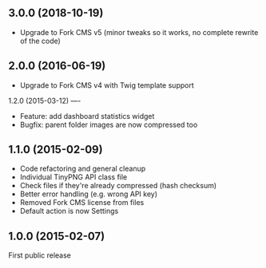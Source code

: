 3.0.0 (2018-10-19)
--
* Upgrade to Fork CMS v5 (minor tweaks so it works, no complete rewrite of the code)

2.0.0 (2016-06-19)
--
* Upgrade to Fork CMS v4 with Twig template support

1.2.0 (2015-03-12)
—-
* Feature: add dashboard statistics widget
* Bugfix: parent folder images are now compressed too

1.1.0 (2015-02-09)
--
* Code refactoring and general cleanup
* Individual TinyPNG API class file
* Check files if they're already compressed (hash checksum)
* Better error handling (e.g. wrong API key)
* Removed Fork CMS license from files
* Default action is now Settings

1.0.0 (2015-02-07)
--
First public release
